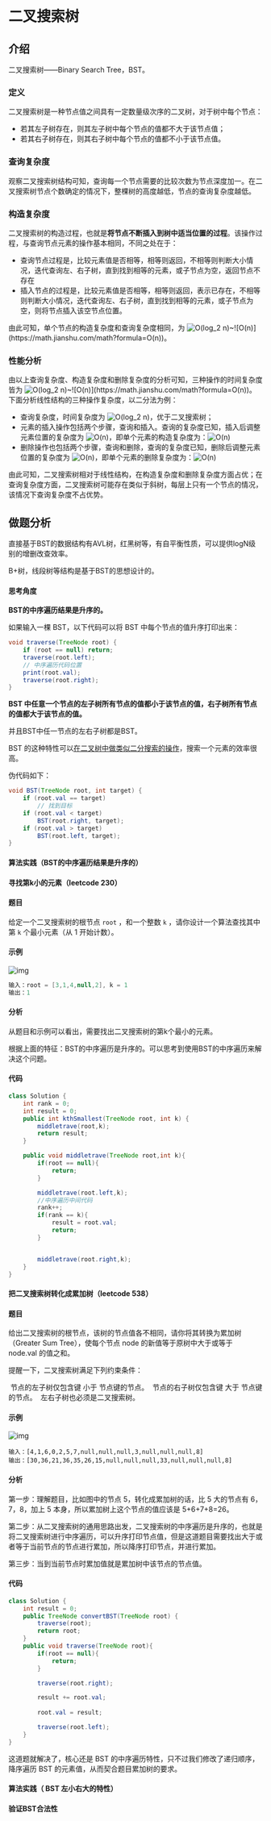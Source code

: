 # 二叉搜索树

## 介绍

二叉搜索树——Binary Search Tree，BST。

### 定义

二叉搜索树是一种节点值之间具有一定数量级次序的二叉树，对于树中每个节点：

- 若其左子树存在，则其左子树中每个节点的值都不大于该节点值；
- 若其右子树存在，则其右子树中每个节点的值都不小于该节点值。

### 查询复杂度

观察二叉搜索树结构可知，查询每一个节点需要的比较次数为节点深度加一。在二叉搜索树节点个数确定的情况下，整棵树的高度越低，节点的查询复杂度越低。

### 构造复杂度

二叉搜索树的构造过程，也就是**将节点不断插入到树中适当位置的过程**。该操作过程，与查询节点元素的操作基本相同，不同之处在于：

- 查询节点过程是，比较元素值是否相等，相等则返回，不相等则判断大小情况，迭代查询左、右子树，直到找到相等的元素，或子节点为空，返回节点不存在
- 插入节点的过程是，比较元素值是否相等，相等则返回，表示已存在，不相等则判断大小情况，迭代查询左、右子树，直到找到相等的元素，或子节点为空，则将节点插入该空节点位置。

由此可知，单个节点的构造复杂度和查询复杂度相同，为 ![O(log_2 n)](https://math.jianshu.com/math?formula=O(log_2%20n))~![O(n)](https://math.jianshu.com/math?formula=O(n))。

### 性能分析

由以上查询复杂度、构造复杂度和删除复杂度的分析可知，三种操作的时间复杂度皆为 ![O(log_2 n)](https://math.jianshu.com/math?formula=O(log_2%20n))~![O(n)](https://math.jianshu.com/math?formula=O(n))。下面分析线性结构的三种操作复杂度，以二分法为例：

- 查询复杂度，时间复杂度为 ![O(log_2 n)](https://math.jianshu.com/math?formula=O(log_2%20n))，优于二叉搜索树；
- 元素的插入操作包括两个步骤，查询和插入。查询的复杂度已知，插入后调整元素位置的复杂度为 ![O(n)](https://math.jianshu.com/math?formula=O(n))，即单个元素的构造复杂度为：![O(n)](https://math.jianshu.com/math?formula=O(n))
- 删除操作也包括两个步骤，查询和删除，查询的复杂度已知，删除后调整元素位置的复杂度为 ![O(n)](https://math.jianshu.com/math?formula=O(n))，即单个元素的删除复杂度为：![O(n)](https://math.jianshu.com/math?formula=O(n))

由此可知，二叉搜索树相对于线性结构，在构造复杂度和删除复杂度方面占优；在查询复杂度方面，二叉搜索树可能存在类似于斜树，每层上只有一个节点的情况，该情况下查询复杂度不占优势。

## 做题分析

直接基于BST的数据结构有AVL树，红黑树等，有自平衡性质，可以提供logN级别的增删改查效率。

B+树，线段树等结构是基于BST的思想设计的。

#### 思考角度

**BST的中序遍历结果是升序的。**

如果输入一棵 BST，以下代码可以将 BST 中每个节点的值升序打印出来：

```java
void traverse(TreeNode root) {
    if (root == null) return;
    traverse(root.left);
    // 中序遍历代码位置
    print(root.val);
    traverse(root.right);
}
```

**BST 中任意一个节点的左子树所有节点的值都小于该节点的值，右子树所有节点的值都大于该节点的值。**

并且BST中任一节点的左右子树都是BST。

BST 的这种特性可以<u>在二叉树中做类似二分搜索的操作</u>，搜索一个元素的效率很高。

伪代码如下：

```java
void BST(TreeNode root, int target) {
    if (root.val == target)
        // 找到目标
    if (root.val < target) 
        BST(root.right, target);
    if (root.val > target)
        BST(root.left, target);
}
```

#### 算法实践（BST的中序遍历结果是升序的）

#### 寻找第k小的元素（leetcode 230）

#### 题目

给定一个二叉搜索树的根节点 `root` ，和一个整数 `k` ，请你设计一个算法查找其中第 `k` 个最小元素（从 1 开始计数）。

#### 示例

![img](https://github.com/kuangdi1992/Interview-knowledge/blob/master/Picture/Leetcodekthtree1.jpg)

```java
输入：root = [3,1,4,null,2], k = 1
输出：1
```

#### 分析

从题目和示例可以看出，需要找出二叉搜索树的第k个最小的元素。

根据上面的特征：BST的中序遍历是升序的。可以思考到使用BST的中序遍历来解决这个问题。

#### 代码

```java
class Solution {
    int rank = 0;
    int result = 0;
    public int kthSmallest(TreeNode root, int k) {
        middletrave(root,k);
        return result;
    }

    public void middletrave(TreeNode root,int k){
        if(root == null){
            return;
        }

        middletrave(root.left,k);
        //中序遍历中间代码
        rank++;
        if(rank == k){
            result = root.val;
            return;
        }


        middletrave(root.right,k);
    }
}
```

#### 把二叉搜索树转化成累加树（leetcode 538）

#### 题目

给出二叉搜索树的根节点，该树的节点值各不相同，请你将其转换为累加树（Greater Sum Tree），使每个节点 node 的新值等于原树中大于或等于 node.val 的值之和。

提醒一下，二叉搜索树满足下列约束条件：

​	节点的左子树仅包含键 小于 节点键的节点。
​	节点的右子树仅包含键 大于 节点键的节点。
​	左右子树也必须是二叉搜索树。

#### 示例

![img](https://github.com/kuangdi1992/Interview-knowledge/blob/master/Picture/Leetcodetree.png)

```
输入：[4,1,6,0,2,5,7,null,null,null,3,null,null,null,8]
输出：[30,36,21,36,35,26,15,null,null,null,33,null,null,null,8]
```

#### 分析

第一步：理解题目，比如图中的节点 5，转化成累加树的话，比 5 大的节点有 6，7，8，加上 5 本身，所以累加树上这个节点的值应该是 5+6+7+8=26。

第二步：从二叉搜索树的通用思路出发，二叉搜索树的中序遍历是升序的，也就是将二叉搜索树进行中序遍历，可以升序打印节点值，但是这道题目需要找出大于或者等于当前节点的节点进行累加，所以降序打印节点，并进行累加。

第三步：当到当前节点时累加值就是累加树中该节点的节点值。

#### 代码

```java
class Solution {
    int result = 0;
    public TreeNode convertBST(TreeNode root) {
        traverse(root);
        return root;
    }
    public void traverse(TreeNode root){
        if(root == null){
            return;
        }

        traverse(root.right);

        result += root.val;
        
        root.val = result;

        traverse(root.left);
    }
}
```

这道题就解决了，核心还是 BST 的中序遍历特性，只不过我们修改了递归顺序，降序遍历 BST 的元素值，从而契合题目累加树的要求。

#### 算法实践（ BST 左小右大的特性）

#### 验证BST合法性

